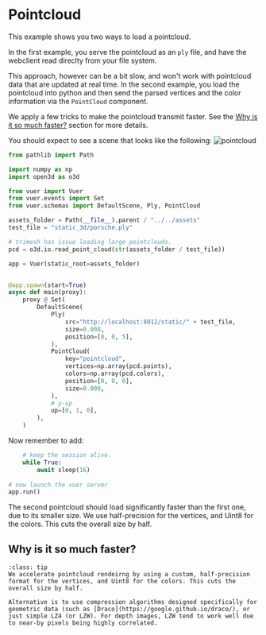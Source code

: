 
# Pointcloud

This example shows you two ways to load a pointcloud.

In the first example, you serve the pointcloud as an `ply` file, and have the webclient read direclty from your file system.

This approach, however can be a bit slow, and won't work with pointcloud data that are updated at real time. In the second example, you load the pointcloud into python and then send the parsed vertices and the color information via the `PointCloud` component. 

We apply a few tricks to make the pointcloud transmit faster. See the [Why is it so much faster?](why-is-it-so-much-faster) section for more details.

You should expect to see a scene that looks like the following:
![pointcloud](figures/pointcloud.png)

```python
from pathlib import Path

import numpy as np
import open3d as o3d

from vuer import Vuer
from vuer.events import Set
from vuer.schemas import DefaultScene, Ply, PointCloud

assets_folder = Path(__file__).parent / "../../assets"
test_file = "static_3d/porsche.ply"

# trimesh has issue loading large pointclouds.
pcd = o3d.io.read_point_cloud(str(assets_folder / test_file))

app = Vuer(static_root=assets_folder)


@app.spawn(start=True)
async def main(proxy):
    proxy @ Set(
        DefaultScene(
            Ply(
                src="http://localhost:8012/static/" + test_file,
                size=0.008,
                position=[0, 0, 5],
            ),
            PointCloud(
                key="pointcloud",
                vertices=np.array(pcd.points),
                colors=np.array(pcd.colors),
                position=[0, 0, 0],
                size=0.008,
            ),
            # y-up
            up=[0, 1, 0],
        ),
    )
```


Now remember to add: 

```python
    # keep the session alive.
    while True:
        await sleep(16)
        
# now launch the vuer server
app.run()
```


The second pointcloud should load significantly 
faster than the first one, due to its smaller size.
We use half-precision for the vertices, and Uint8
for the colors. This cuts the overall size by half.

## Why is it so much faster?

```{admonition} Why is it so much faster?
:class: tip
We accelerate pointcloud rendeirng by using a custom, half-precision format for the vertices, and Uint8 for the colors. This cuts the overall size by half.

Alternative is to use compression algorithms designed specifically for geometric data (such as [Draco](https://google.github.io/draco/), or just simple LZ4 (or LZW). For depth images, LZW tend to work well due to near-by pixels being highly correlated.
```
